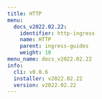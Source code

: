```yaml
---
title: HTTP
menu:
  docs_v2022.02.22:
    identifier: http-ingress
    name: HTTP
    parent: ingress-guides
    weight: 10
menu_name: docs_v2022.02.22
info:
  cli: v0.0.6
  installer: v2022.02.22
  version: v2022.02.22
---
```


